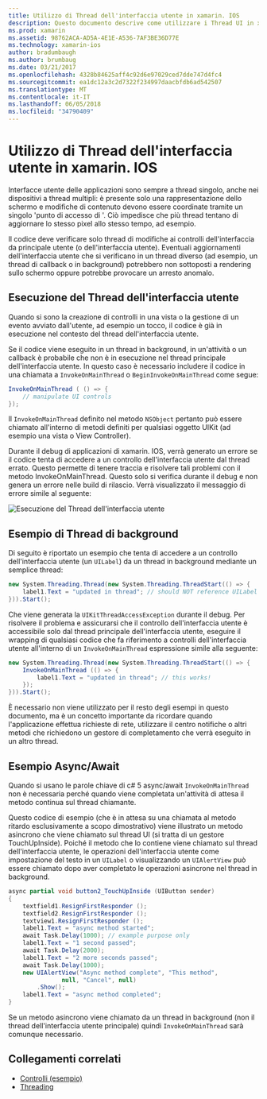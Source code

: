 ```yaml
---
title: Utilizzo di Thread dell'interfaccia utente in xamarin. IOS
description: Questo documento descrive come utilizzare i Thread UI in xamarin. IOS. Illustra l'esecuzione del thread dell'interfaccia utente, viene fornito un esempio di thread in background ed esamina async/await.
ms.prod: xamarin
ms.assetid: 98762ACA-AD5A-4E1E-A536-7AF3BE36D77E
ms.technology: xamarin-ios
author: bradumbaugh
ms.author: brumbaug
ms.date: 03/21/2017
ms.openlocfilehash: 4328b84625aff4c92d6e97029ced7dde747d4fc4
ms.sourcegitcommit: ea1dc12a3c2d7322f234997daacbfdb6ad542507
ms.translationtype: MT
ms.contentlocale: it-IT
ms.lasthandoff: 06/05/2018
ms.locfileid: "34790409"
---
```

# <a name="working-with-the-ui-thread-in-xamarinios"></a>Utilizzo di Thread dell'interfaccia utente in xamarin. IOS

Interfacce utente delle applicazioni sono sempre a thread singolo, anche nei dispositivi a thread multipli: è presente solo una rappresentazione dello schermo e modifiche di contenuto devono essere coordinate tramite un singolo 'punto di accesso di '. Ciò impedisce che più thread tentano di aggiornare lo stesso pixel allo stesso tempo, ad esempio.

Il codice deve verificare solo thread di modifiche ai controlli dell'interfaccia da principale utente (o dell'interfaccia utente). Eventuali aggiornamenti dell'interfaccia utente che si verificano in un thread diverso (ad esempio, un thread di callback o in background) potrebbero non sottoposti a rendering sullo schermo oppure potrebbe provocare un arresto anomalo.

## <a name="ui-thread-execution"></a>Esecuzione del Thread dell'interfaccia utente

Quando si sono la creazione di controlli in una vista o la gestione di un evento avviato dall'utente, ad esempio un tocco, il codice è già in esecuzione nel contesto del thread dell'interfaccia utente.

Se il codice viene eseguito in un thread in background, in un'attività o un callback è probabile che non è in esecuzione nel thread principale dell'interfaccia utente. In questo caso è necessario includere il codice in una chiamata a `InvokeOnMainThread` o `BeginInvokeOnMainThread` come segue:

```csharp
InvokeOnMainThread ( () => {
    // manipulate UI controls
});
```

Il `InvokeOnMainThread` definito nel metodo `NSObject` pertanto può essere chiamato all'interno di metodi definiti per qualsiasi oggetto UIKit (ad esempio una vista o View Controller).

Durante il debug di applicazioni di xamarin. IOS, verrà generato un errore se il codice tenta di accedere a un controllo dell'interfaccia utente dal thread errato. Questo permette di tenere traccia e risolvere tali problemi con il metodo InvokeOnMainThread. Questo solo si verifica durante il debug e non genera un errore nelle build di rilascio. Verrà visualizzato il messaggio di errore simile al seguente:

 ![](ui-thread-images/image10.png "Esecuzione del Thread dell'interfaccia utente")

 <a name="Background_Thread_Example" />


## <a name="background-thread-example"></a>Esempio di Thread di background

Di seguito è riportato un esempio che tenta di accedere a un controllo dell'interfaccia utente (un `UILabel`) da un thread in background mediante un semplice thread:

```csharp
new System.Threading.Thread(new System.Threading.ThreadStart(() => {
    label1.Text = "updated in thread"; // should NOT reference UILabel on background thread!
})).Start();
```

Che viene generata la `UIKitThreadAccessException` durante il debug. Per risolvere il problema e assicurarsi che il controllo dell'interfaccia utente è accessibile solo dal thread principale dell'interfaccia utente, eseguire il wrapping di qualsiasi codice che fa riferimento a controlli dell'interfaccia utente all'interno di un `InvokeOnMainThread` espressione simile alla seguente:

```csharp
new System.Threading.Thread(new System.Threading.ThreadStart(() => {
    InvokeOnMainThread (() => {
        label1.Text = "updated in thread"; // this works!
    });
})).Start();
```

È necessario non viene utilizzato per il resto degli esempi in questo documento, ma è un concetto importante da ricordare quando l'applicazione effettua richieste di rete, utilizzare il centro notifiche o altri metodi che richiedono un gestore di completamento che verrà eseguito in un altro thread.

 <a name="Async_Await_Example" />


## <a name="asyncawait-example"></a>Esempio Async/Await

Quando si usano le parole chiave di c# 5 async/await `InvokeOnMainThread` non è necessaria perché quando viene completata un'attività di attesa il metodo continua sul thread chiamante.

Questo codice di esempio (che è in attesa su una chiamata al metodo ritardo esclusivamente a scopo dimostrativo) viene illustrato un metodo asincrono che viene chiamato sul thread UI (si tratta di un gestore TouchUpInside). Poiché il metodo che lo contiene viene chiamato sul thread dell'interfaccia utente, le operazioni dell'interfaccia utente come impostazione del testo in un `UILabel` o visualizzando un `UIAlertView` può essere chiamato dopo aver completato le operazioni asincrone nel thread in background.

```csharp
async partial void button2_TouchUpInside (UIButton sender)
{
    textfield1.ResignFirstResponder ();
    textfield2.ResignFirstResponder ();
    textview1.ResignFirstResponder ();
    label1.Text = "async method started";
    await Task.Delay(1000); // example purpose only
    label1.Text = "1 second passed";
    await Task.Delay(2000);
    label1.Text = "2 more seconds passed";
    await Task.Delay(1000);
    new UIAlertView("Async method complete", "This method", 
               null, "Cancel", null)
        .Show();
    label1.Text = "async method completed";
}
```

Se un metodo asincrono viene chiamato da un thread in background (non il thread dell'interfaccia utente principale) quindi `InvokeOnMainThread` sarà comunque necessario.


## <a name="related-links"></a>Collegamenti correlati

- [Controlli (esempio)](https://developer.xamarin.com/samples/Controls/)
- [Threading](~/ios/app-fundamentals/threading.md)
